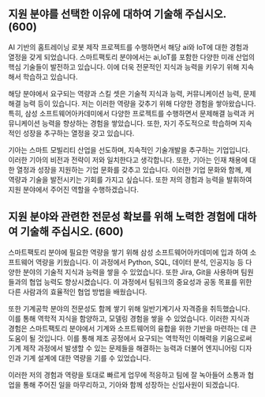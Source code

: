 ## 지원 분야를 선택한 이유에 대하여 기술해 주십시오. (600)

AI 기반의 홈트레이닝 로봇 제작 프로젝트를 수행하면서 해당 ai와 IoT에 대한 경험과 열정을 갖게 되었습니다. 스마트팩토리 분야에서는 ai,IoT를 포함한 다양한 미래 산업의 핵심 기술들이 발전하고 있습니다. 이에 더욱 전문적인 지식과 능력을 키우기 위해 지속해서 학습하고 있습니다.

해당 분야에서 요구되는 역량과 스킬 셋은 기술적 지식과 능력, 커뮤니케이션 능력, 문제해결 능력 등이 있습니다.
저는 이러한 역량을 갖추기 위해 다양한 경험을 쌓아왔습니다. 특히, 삼성 소프트웨어아카데미에서 다양한 프로젝트를 수행하면서 문제해결 능력과 커뮤니케이션 능력을 향상하는 경험을 쌓았습니다. 또한, 자기 주도적으로 학습하며 지속적인 성장을 추구하는 열정을 갖고 있습니다.

기아는 스마트 모빌리티 산업을 선도하며, 지속적인 기술개발을 추구하는 기업입니다. 이러한 기아의 비전과 전략이 저와 일치한다고 생각합니다. 또한, 기아는 인재 채용에 대한 열정과 성장을 지원하는 기업 문화를 갖추고 있습니다. 이러한 기업 문화와 함께, 제 역량과 기술을 발전시키는 기회를 가지고 싶습니다. 또한 저의 경험과 능력을 발휘하여 지원 분야에서 주어진 역할을 수행하겠습니다.

## 지원 분야와 관련한 전문성 확보를 위해 노력한 경험에 대하여 기술해 주십시오. (600)

스마트팩토리 분야에 필요한 역량을 쌓기 위해 삼성 소프트웨어아카데미에 입과 하여 소프트웨어 역량을 키웠습니다. 이 과정에서 Python, SQL, 데이터 분석, 인공지능 등 다양한 분야의 기술적 지식과 능력을 쌓을 수 있었습니다. 또한 Jira, Git을 사용하며 팀원들과의 협업 능력도 향상시켰습니다. 이 과정에서 팀워크의 중요성과 공동 목표를 위한 다른 사람과의 효율적인 협업 방법을 배웠습니다.

또한 기계공학 분야의 전문성도 함께 쌓기 위해 일반기계기사 자격증을 취득했습니다. 이를 통해 역학적 지식을 함양하고, 모델링 경험을 쌓을 수 있었습니다. 이러한 지식과 경험은 스마트팩토리 분야에서 기계와 소프트웨어의 융합을 위한 기반을 마련하는 데 큰 도움이 될 것입니다. 이를 통해 제조 공정에서 요구되는 역학적인 이해력을 키움으로써 기계 제작 과정에서 발생할 수 있는 문제들을 해결하는 능력과 더불어 엔지니어링 디자인과 기계 설계에 대한 역량을 기를 수 있었습니다.

이러한 저의 경험과 역량을 토대로 빠르게 업무에 적응하고 팀에 잘 녹아들어 소통과 협업을 통해 주어진 일을 마무리하고, 기아와 함께 성장하는 신입사원이 되겠습니다.
